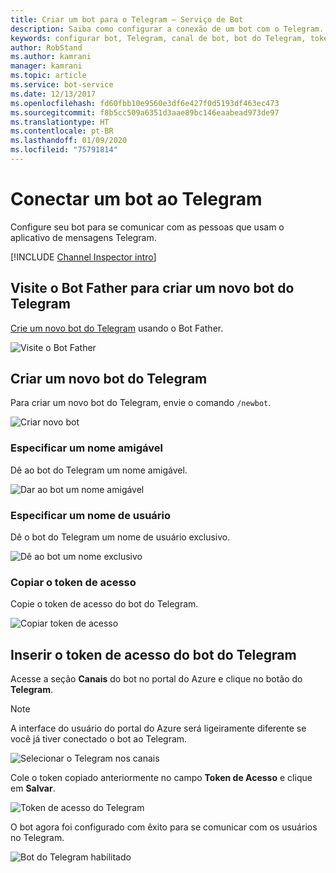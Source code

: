 ```yaml
---
title: Criar um bot para o Telegram – Serviço de Bot
description: Saiba como configurar a conexão de um bot com o Telegram.
keywords: configurar bot, Telegram, canal de bot, bot do Telegram, token de acesso
author: RobStand
ms.author: kamrani
manager: kamrani
ms.topic: article
ms.service: bot-service
ms.date: 12/13/2017
ms.openlocfilehash: fd60fbb10e9560e3df6e427f0d5193df463ec473
ms.sourcegitcommit: f8b5cc509a6351d3aae89bc146eaabead973de97
ms.translationtype: HT
ms.contentlocale: pt-BR
ms.lasthandoff: 01/09/2020
ms.locfileid: "75791814"
---
```

# <a name="connect-a-bot-to-telegram"></a>Conectar um bot ao Telegram

Configure seu bot para se comunicar com as pessoas que usam o aplicativo de mensagens Telegram.

[!INCLUDE [Channel Inspector intro](~/includes/snippet-channel-inspector.md)]

## <a name="visit-the-bot-father-to-create-a-new-telegram-bot"></a>Visite o Bot Father para criar um novo bot do Telegram

<a href="https://telegram.me/botfather" target="_blank">Crie um novo bot do Telegram</a> usando o Bot Father.

![Visite o Bot Father](~/media/channels/tg-StepVisitBotFather.png)

## <a name="create-a-new-telegram-bot"></a>Criar um novo bot do Telegram
Para criar um novo bot do Telegram, envie o comando `/newbot`.

![Criar novo bot](~/media/channels/tg-StepNewBot.png)

### <a name="specify-a-friendly-name"></a>Especificar um nome amigável

Dê ao bot do Telegram um nome amigável.

![Dar ao bot um nome amigável](~/media/channels/tg-StepNameBot.png)

### <a name="specify-a-username"></a>Especificar um nome de usuário

Dê o bot do Telegram um nome de usuário exclusivo.

![Dê ao bot um nome exclusivo](~/media/channels/tg-StepUsername.png)

### <a name="copy-the-access-token"></a>Copiar o token de acesso

Copie o token de acesso do bot do Telegram.

![Copiar token de acesso](~/media/channels/tg-StepBotCreated.png)

## <a name="enter-the-telegram-bots-access-token"></a>Inserir o token de acesso do bot do Telegram

Acesse a seção **Canais** do bot no portal do Azure e clique no botão do **Telegram**. 

> [!NOTE]
>  A interface do usuário do portal do Azure será ligeiramente diferente se você já tiver conectado o bot ao Telegram. 

![Selecionar o Telegram nos canais](~/media/channels/tg-connectBot-Azure.png)

Cole o token copiado anteriormente no campo **Token de Acesso** e clique em **Salvar**.

![Token de acesso do Telegram](~/media/channels/tg-accessToken-Azure.png)

O bot agora foi configurado com êxito para se comunicar com os usuários no Telegram. 

![Bot do Telegram habilitado](~/media/channels/tg-botEnabled-Azure.png)
